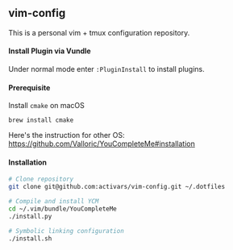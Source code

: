 ## vim-config

This is a personal vim + tmux configuration repository.

#### Install Plugin via Vundle

Under normal mode enter `:PluginInstall` to install plugins.

#### Prerequisite 

Install `cmake` on macOS
```
brew install cmake
```

Here's the instruction for other OS: https://github.com/Valloric/YouCompleteMe#installation


#### Installation

```bash
# Clone repository
git clone git@github.com:activars/vim-config.git ~/.dotfiles

# Compile and install YCM
cd ~/.vim/bundle/YouCompleteMe
./install.py

# Symbolic linking configuration
./install.sh
```


